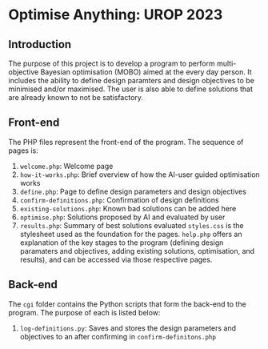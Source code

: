 # Optimise Anything: UROP 2023

## Introduction
The purpose of this project is to develop a program to perform multi-objective Bayesian optimisation (MOBO) aimed at the every day person. It includes the ability to define design paramters and design objectives to be minimised and/or maximised. The user is also able to define solutions that are already known to not be satisfactory. 

## Front-end
The PHP files represent the front-end of the program. The sequence of pages is:
1. `welcome.php`: Welcome page
2. `how-it-works.php`: Brief overview of how the AI-user guided optimisation works
3. `define.php`: Page to define design parameters and design objectives
4. `confirm-definitions.php`: Confirmation of design definitions
5. `existing-solutions.php`: Known bad solutions can be added here
6. `optimise.php`: Solutions proposed by AI and evaluated by user
7. `results.php`: Summary of best solutions evaluated
`styles.css` is the stylesheet used as the foundation for the pages. `help.php` offers an explanation of the key stages to the program (defining design paramaters and objectives, adding existing solutions, optimisation, and results), and can be accessed via those respective pages.

## Back-end
The `cgi` folder contains the Python scripts that form the back-end to the program. The purpose of each is listed below:
1. `log-definitions.py`: Saves and stores the design parameters and objectives to an  after confirming in `confirm-definitons.php` 
